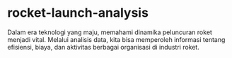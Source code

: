 # rocket-launch-analysis
Dalam era teknologi yang maju, memahami dinamika peluncuran roket menjadi vital. Melalui analisis data, kita bisa memperoleh informasi tentang efisiensi, biaya, dan aktivitas berbagai organisasi di industri roket.
